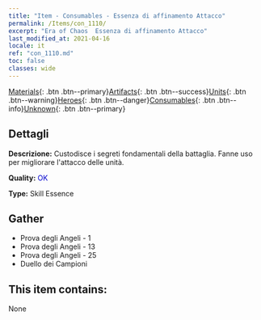 ```yaml
---
title: "Item - Consumables - Essenza di affinamento Attacco"
permalink: /Items/con_1110/
excerpt: "Era of Chaos  Essenza di affinamento Attacco"
last_modified_at: 2021-04-16
locale: it
ref: "con_1110.md"
toc: false
classes: wide
---
```

 [Materials](/it/Items/){: .btn .btn--primary}[Artifacts](/it/Items/Artifacts/){: .btn .btn--success}[Units](/it/Items/Units/){: .btn .btn--warning}[Heroes](/it/Items/Heroes/){: .btn .btn--danger}[Consumables](/it/Items/Consumables/){: .btn .btn--info}[Unknown](/it/Items/Unknown/){: .btn .btn--primary}

## Dettagli
 **Descrizione:** Custodisce i segreti fondamentali della battaglia. Fanne uso per migliorare l'attacco delle unità.

 **Quality:** <span style="color: #0000CD">OK</span>

 **Type:** Skill Essence

## Gather

*    Prova degli Angeli - 1 
*    Prova degli Angeli - 13 
*    Prova degli Angeli - 25 
*    Duello dei Campioni 

## This item contains:

  None

